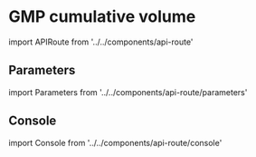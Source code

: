 # GMP cumulative volume

import APIRoute from '../../components/api-route'

<APIRoute />

## Parameters

import Parameters from '../../components/api-route/parameters'

<Parameters />

## Console

import Console from '../../components/api-route/console'

<Console />
